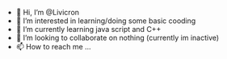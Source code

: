 - 👋 Hi, I’m @Livicron
- 👀 I’m interested in learning/doing some basic cooding
- 🌱 I’m currently learning java script and C++
- 💞️ I’m looking to collaborate on nothing (currently im inactive)
- 📫 How to reach me ...

<!---
Livicron/Livicron is a ✨ special ✨ repository because its `README.md` (this file) appears on your GitHub profile.
You can click the Preview link to take a look at your changes.
--->

